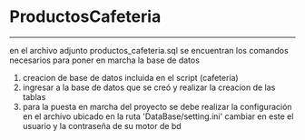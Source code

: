 # ProductosCafeteria

***

en el archivo adjunto productos_cafeteria.sql se encuentran los comandos necesarios para poner en marcha la base de datos
1. creacion de base de datos incluida en el script (cafeteria)
2. ingresar a la base de datos que se creó y realizar la creacion de las tablas 
3. para la puesta en marcha del proyecto se debe realizar la configuración en el archivo ubicado en la ruta 'DataBase/setting.ini'
    cambiar en este el usuario y la contraseña de su motor de bd  